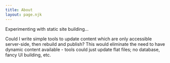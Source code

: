 ```yaml
---
title: About
layout: page.njk
---
```


Experimenting with static site building...

Could I write simple tools to update content which are only accessible server-side, then rebuild and publish? This would eliminate the need to have dynamic content available - tools could just update flat files; no database, fancy UI building, etc.
